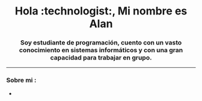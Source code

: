 <div id="header" align="center">
  <h1 align="center">Hola :technologist:, Mi nombre es Alan</h1>
  <h3 align="center">Soy estudiante de programación, cuento con un vasto conocimiento en sistemas informáticos y con una gran capacidad para trabajar en grupo.
  </h3>
</div>

---

### Sobre mi :

-

